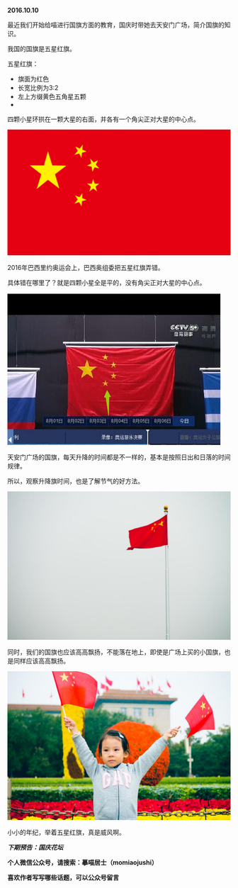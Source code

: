 
          
            
**2016.10.10**

最近我们开始给喵进行国旗方面的教育，国庆时带她去天安门广场，简介国旗的知识。

我国的国旗是五星红旗。

五星红旗：
* 旗面为红色
* 长宽比例为3:2
* 左上方缀黄色五角星五颗
* 

四颗小星环拱在一颗大星的右面，并各有一个角尖正对大星的中心点。




![](img/51001-0c01fd7587a3a26f.jpg)






2016年巴西里约奥运会上，巴西奥组委把五星红旗弄错。

具体错在哪里了？就是四颗小星全是平的，没有角尖正对大星的中心点。




![](img/51001-e331d33dfb3c9c48.jpg)




天安门广场的国旗，每天升降的时间都是不一样的，基本是按照日出和日落的时间规律。

所以，观察升降旗时间，也是了解节气的好方法。



![](img/51001-f56c18034792b197.jpg)




同时，我们的国旗也应该高高飘扬，不能落在地上，即使是广场上买的小国旗，也是同样应该高高飘扬。




![](img/51001-67871f2d57c05e60.jpg)




小小的年纪，举着五星红旗，真是威风啊。


***下期预告：国庆花坛***


**个人微信公众号，请搜索：摹喵居士（momiaojushi）**

**喜欢作者写写哪些话题，可以公众号留言**

          
        